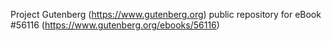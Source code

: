 Project Gutenberg (https://www.gutenberg.org) public repository for
eBook #56116 (https://www.gutenberg.org/ebooks/56116)
